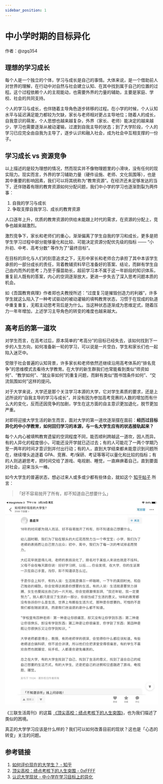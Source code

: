 ```yaml
---
sidebar_position: 1
---
```


# 中小学时期的目标异化

作者：@zgq354 

## 理想的学习成长

每个人是一个独立的个体，学习与成长是自己的事情。大体来说，是一个借助前人对世界的理解，在行动中对自然与社会建立认知、在其中找到属于自己的位置的过程。这个过程依赖个人的主观能动，也需要外界的力量的辅助，主要是家庭、学校、社会的共同支持。

个人的学习与成长，也伴随着主导角色逐步转移的过程。在小学的时候，个人认知水平与延迟满足能力都较为欠缺，家长与老师相对更占主导地位；随着人的成长，自我意识的萌发，个人思想也越来越复杂，外界（家长、老师）能决定的越来越少，学习也需要逐渐从被动灌输，过渡到自我主导的状态；到了大学阶段，个人的学习已应完全由自我为主导了，逐步认识和融入社会，成为社会中互相支撑的一份子。

## 学习成长 vs 资源竞争

以上描述的是较为理想的情况，然而现实并不像物理题里的小滑块，没有任何的现实阻力。现实而言，外界的学习辅助力量（硬件设施、老师、文化氛围等），也是其中重要的影响因素，我们可以将其统称为“教育资源”。在经济还未足够发达的当下，还伴随着有限的教育资源如何分配问题，我们中小学的学习也逐渐割裂为两件事：

1. 自我的学习与成长
2. 争取支撑自我学习、成长的教育资源

人口逐年上升，优质的教育资源的供给未能跟上时代的需求，在资源的分配上，竞争也越来越激烈。

激烈竞争下，家长和老师们的重心，渐渐偏离了学生自我的学习和成长，更多是把学生学习过程中部分能够量化和比较、可能决定资源分配优先级的指标 —— “小升初、中考、高考分数” 等作为了“最终目标”。

在目标的异化与人们的刻意追求之下，无形中家长和老师合力承担了其中本该学生承担的一部分成长的责任，背着教辅资料早已准备好的答案、结论，而鲜有学生自己由内而外的思考；乃至于揠苗助长，超前学习本不属于这一年龄段的知识体系，重复前人既有的答案，内心的空洞逐渐放大，更进一步失去了深入思考问题本质的机会。

如《吾国教育病理》作者郑也夫教授所述：“过度复习是摧毁创造力的利器”，许多学生就这么陷入了一种考试驱动的被动灌输的填鸭教育状态，习惯于在现成的轨道中重复重复，无暇主动思考背后是为什么。当这种状态逐渐成为思维定式，随着压力一年年增加，上述学习主导角色的转变的难度也越来越大。

## 高考后的第一道坎

对学生而言，在高考过后，原本简单的“考高分”的目标已经失去，该如何找到下一步的人生方向，如何准备新一轮的学习，可以说是一片空白，学生和家长们也一起陷入迷茫中。

受限于社会普遍的认知背景，许多家长和老师依然还继续沿用高考体系的“排名竞争”的思维模式去看待大学教育。在大学的新生群我们也常能看到类似“师资如何”、“教学如何”、“就业率如何”的重复问题，而鲜有类似“图书馆条件如何”、“交流氛围如何”这样的提问。

对于大学来说，大学还是那个关注学习本源的大学，它对学生素质的要求，还是上述所说的“自我主导的学习与成长”，并没有因为参加高考竞赛的人数的增加而有什么大的变化，反而还因竞争的加剧，学生在这方面的自主意识更加退化，脱节更加严重。

对即将迎接大学生活的新生而言，面对大学的第一道坎逐渐摆在面前：**经历过目标异化的中小学教育，如何回归学习的本源，与一名大学生应有的状态接轨起来？**

每个人内心被填鸭教育遗留的空洞程度不同，能否顺利跨越这一道坎，因人而异。有的人异化的程度很小，可能还没开学就已迈过去；有的人可能花了一两个学期乃至一两年的时间才意识到并付出行动；有的人，直到大学结束都未能意识到问题所在，继续埋头追逐着 GPA、竞赛、考/保研、考证等等可以量化和比较的指标；有的人则逃避思考，把时间交给了游戏、电视剧、睡觉，一直麻痹着自己，直到要面对社会，迎来当头一棒。

如今大学生的普遍状态，想必过来人或多或少都有些体会，就如这个 [知乎帖子](https://www.zhihu.com/question/26452022/answer/635508898) 所言：

> 「好不容易抛开了所有，却不知道自己想要什么」  

![](./img/student-status.jpg)

《三联生活周刊》的这篇 [《顶尖高校：绩点考核下的人生突围》](https://0xffff.one/d/740)，也为我们描述了类似的困境。

真正的大学学习应该是什么样的？我们可以如何改善目前的现状？这也是「心态的转变」关注的问题。

## 参考链接
1. [如何评价现在的大学生？ - 知乎](https://www.zhihu.com/question/26452022/answer/635508898)
2. [顶尖高校：绩点考核下的人生突围 - 0xFFFF](https://0xffff.one/d/740)
3. [认识大学现状 - 中小学在学习目标上的异化](https://www.yuque.com/0xffff.one/cs-learning/current-situation#PFKRJ)
